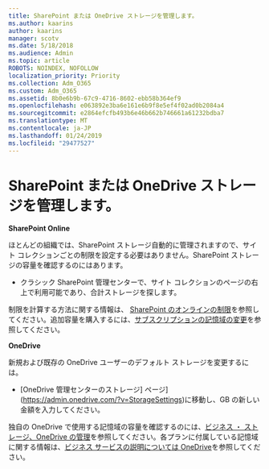 ```yaml
---
title: SharePoint または OneDrive ストレージを管理します。
ms.author: kaarins
author: kaarins
manager: scotv
ms.date: 5/18/2018
ms.audience: Admin
ms.topic: article
ROBOTS: NOINDEX, NOFOLLOW
localization_priority: Priority
ms.collection: Adm_O365
ms.custom: Adm_O365
ms.assetid: 8b0e6b9b-67c9-4716-8602-ebb58b364ef9
ms.openlocfilehash: e063892e3ba6e161e6b9f8e5ef4f02ad0b2084a4
ms.sourcegitcommit: e2864efcfb493b6e46b662b746661a61232bdba7
ms.translationtype: MT
ms.contentlocale: ja-JP
ms.lasthandoff: 01/24/2019
ms.locfileid: "29477527"
---
```

# <a name="manage-your-sharepoint-or-onedrive-storage"></a>SharePoint または OneDrive ストレージを管理します。

 **SharePoint Online**
  
ほとんどの組織では、SharePoint ストレージ自動的に管理されますので、サイト コレクションごとの制限を設定する必要はありません。SharePoint ストレージの容量を確認するのにはあります。
  
- クラシック SharePoint 管理センターで、サイト コレクションのページの右上で利用可能であり、合計ストレージを探します。
    
制限を計算する方法に関する情報は、 [SharePoint のオンラインの制限](https://go.microsoft.com/fwlink/p/?LinkID=856113)を参照してください。追加容量を購入するには、[サブスクリプションの記憶域の変更](https://go.microsoft.com/fwlink/?linkid=866428)を参照してください。
  
 **OneDrive**
  
新規および既存の OneDrive ユーザーのデフォルト ストレージを変更するには。
  
- [OneDrive 管理センターのストレージ] ページ](https://admin.onedrive.com/?v=StorageSettings)に移動し、GB の新しい金額を入力してください。
    
独自の OneDrive で使用する記憶域の容量を確認するのには、[ビジネス ・ ストレージ、OneDrive の管理](https://go.microsoft.com/fwlink/?linkid=866429)を参照してください。各プランに付属している記憶域に関する情報は、[ビジネス サービスの説明については OneDrive](https://go.microsoft.com/fwlink/p/?LinkID=826071)を参照してください。
  

